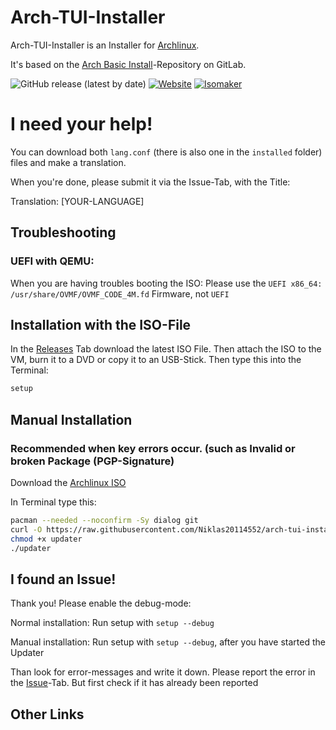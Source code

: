 # Arch-TUI-Installer

Arch-TUI-Installer is an Installer for [Archlinux](https://archlinux.org).

It's based on the [Arch Basic Install](https://gitlab.com/sontypiminternet/arch-basic)-Repository on GitLab.

![GitHub release (latest by date)](https://img.shields.io/github/v/release/Niklas20114552/arch-tui-installer?display_name=tag&label=Release&style=flat-square)
[![Website](https://img.shields.io/static/v1?label=Website&message=click&color=blue)](https://arch-tui-installer.github.io)
[![Isomaker](https://img.shields.io/static/v1?label=Isomaker&message=click&color=blue)](https://github.com/arch-tui-installer/arch-tui-installer-isomaker)

# I need your help!

You can download both ```lang.conf``` (there is also one in the ```installed``` folder) files and make a translation.

When you're done, please submit it via the Issue-Tab, with the Title:

Translation: [YOUR-LANGUAGE]

## Troubleshooting

### UEFI with QEMU:

When you are having troubles booting the ISO:
Please use the `UEFI x86_64: /usr/share/OVMF/OVMF_CODE_4M.fd` Firmware, not `UEFI`
## Installation with the ISO-File

In the [Releases](https://github.com/Niklas20114552/arch-tui-installer/releases) Tab download the latest ISO File. Then attach the ISO to the VM, burn it to a DVD or copy it to an USB-Stick.
Then type this into the Terminal:

```bash
setup
```
## Manual Installation
### Recommended when key errors occur. (such as Invalid or broken Package (PGP-Signature)
Download the [Archlinux ISO](https://archlinux.org/download/)

In Terminal type this:
```bash
pacman --needed --noconfirm -Sy dialog git
curl -O https://raw.githubusercontent.com/Niklas20114552/arch-tui-installer/main/updater
chmod +x updater
./updater
```

## I found an Issue!

Thank you! Please enable the debug-mode:

Normal installation: Run setup with `setup --debug`

Manual installation: Run setup with `setup --debug`, after you have started the Updater

Than look for error-messages and write it down. Please report the error in the [Issue](https://github.com/Niklas20114552/arch-tui-installer/issues)-Tab. But first check if it has already been reported

## Other Links
